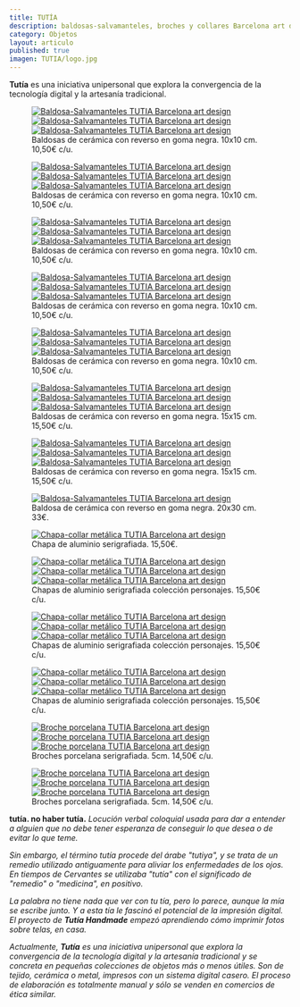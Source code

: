 ```yaml
---
title: TUTÍA 
description: baldosas-salvamanteles, broches y collares Barcelona art design 
category: Objetos
layout: articulo
published: true
imagen: TUTIA/logo.jpg
---
```

**Tutía** es una iniciativa unipersonal que explora la convergencia de la tecnología digital y la artesanía tradicional.

<figure class="third">
	<a href="/images/TUTIA/acacia.jpg"><img src="/images/TUTIA/acacia.jpg" alt="Baldosa-Salvamanteles TUTIA Barcelona art design"></a>
	<a href="/images/TUTIA/fuchsiaregia.jpg"><img src="/images/TUTIA/fuchsiaregia.jpg" alt="Baldosa-Salvamanteles TUTIA Barcelona art design"></a>
	<a href="/images/TUTIA/cannabis.jpg"><img src="/images/TUTIA/cannabis.jpg" alt="Baldosa-Salvamanteles TUTIA Barcelona art design"></a>
    <figcaption>
    Baldosas de cerámica con reverso en goma negra. 10x10 cm. 10,50€ c/u.</figcaption>
</figure>


<figure class="third">
	<a href="/images/TUTIA/polypodium.jpg"><img src="/images/TUTIA/polypodium.jpg" alt="Baldosa-Salvamanteles TUTIA Barcelona art design"></a>
	<a href="/images/TUTIA/rosaíndica.jpg"><img src="/images/TUTIA/rosaíndica.jpg" alt="Baldosa-Salvamanteles TUTIA Barcelona art design"></a>
	<a href="/images/TUTIA/cactus.jpg"><img src="/images/TUTIA/cactus.jpg" alt="Baldosa-Salvamanteles TUTIA Barcelona art design"></a>
    <figcaption>
    Baldosas de cerámica con reverso en goma negra. 10x10 cm. 10,50€ c/u.</figcaption>
</figure>


<figure class="third">
	<a href="/images/TUTIA/murciélago.jpg"><img src="/images/TUTIA/murciélago.jpg" alt="Baldosa-Salvamanteles TUTIA Barcelona art design"></a>
	<a href="/images/TUTIA/erizo1.jpg"><img src="/images/TUTIA/erizo1.jpg" alt="Baldosa-Salvamanteles TUTIA Barcelona art design"></a>
	<a href="/images/TUTIA/erizo2.jpg"><img src="/images/TUTIA/erizo2.jpg" alt="Baldosa-Salvamanteles TUTIA Barcelona art design"></a>
    <figcaption>
    Baldosas de cerámica con reverso en goma negra. 10x10 cm. 10,50€ c/u.</figcaption>
</figure>


<figure class="third">
	<a href="/images/TUTIA/erizo3.jpg"><img src="/images/TUTIA/erizo3.jpg" alt="Baldosa-Salvamanteles TUTIA Barcelona art design"></a>
	<a href="/images/TUTIA/erizo4.jpg"><img src="/images/TUTIA/erizo4.jpg" alt="Baldosa-Salvamanteles TUTIA Barcelona art design"></a>
	<a href="/images/TUTIA/ojobuey.jpg"><img src="/images/TUTIA/ojobuey.jpg" alt="Baldosa-Salvamanteles TUTIA Barcelona art design"></a>
    <figcaption>
    Baldosas de cerámica con reverso en goma negra. 10x10 cm. 10,50€ c/u.</figcaption>
</figure>


<figure class="third">
	<a href="/images/TUTIA/ancla.jpg"><img src="/images/TUTIA/ancla.jpg" alt="Baldosa-Salvamanteles TUTIA Barcelona art design"></a>
	<a href="/images/TUTIA/brújula.jpg"><img src="/images/TUTIA/brújula.jpg" alt="Baldosa-Salvamanteles TUTIA Barcelona art design"></a>
	<a href="/images/TUTIA/flotador.jpg"><img src="/images/TUTIA/flotador.jpg" alt="Baldosa-Salvamanteles TUTIA Barcelona art design"></a>
    <figcaption>
    Baldosas de cerámica con reverso en goma negra. 10x10 cm. 10,50€ c/u.</figcaption>
</figure>


<figure class="third">
	<a href="/images/TUTIA/calaverablanca.jpg"><img src="/images/TUTIA/calaverablanca.jpg" alt="Baldosa-Salvamanteles TUTIA Barcelona art design"></a>
	<a href="/images/TUTIA/calaverarosa.jpg"><img src="/images/TUTIA/calaverarosa.jpg" alt="Baldosa-Salvamanteles TUTIA Barcelona art design"></a>
	<a href="/images/TUTIA/calaverazul.jpg"><img src="/images/TUTIA/calaverazul.jpg" alt="Baldosa-Salvamanteles TUTIA Barcelona art design"></a>
    <figcaption>
    Baldosas de cerámica con reverso en goma negra. 15x15 cm. 15,50€ c/u.</figcaption>
</figure>


<figure class="third">
	<a href="/images/TUTIA/baldosacerebro.jpg"><img src="/images/TUTIA/baldosacerebro.jpg" alt="Baldosa-Salvamanteles TUTIA Barcelona art design"></a>
	<a href="/images/TUTIA/baldosacorazón.jpg"><img src="/images/TUTIA/baldosacorazón.jpg" alt="Baldosa-Salvamanteles TUTIA Barcelona art design"></a>
	<a href="/images/TUTIA/BCN15x15.jpg"><img src="/images/TUTIA/BCN15x15.jpg" alt="Baldosa-Salvamanteles TUTIA Barcelona art design"></a>
    <figcaption>
    Baldosas de cerámica con reverso en goma negra. 15x15 cm. 15,50€ c/u.</figcaption>
</figure>


<div class="figure-group">
<figure>
	<a href="/images/TUTIA/BCN.jpg"><img src="/images/TUTIA/BCN.jpg" alt="Baldosa-Salvamanteles TUTIA Barcelona art design"></a>
	<figcaption>
Baldosa de cerámica con reverso en goma negra. 20x30 cm. 33€.</figcaption>
</figure>

<figure>
	<a href="/images/TUTIA/cervellcor.jpg"><img src="/images/TUTIA/cervellcor.jpg" alt="Chapa-collar metálica TUTIA Barcelona art design"></a>
	<figcaption> 
Chapa de aluminio serigrafiada. 15,50€.</figcaption>
</figure>
</div>


<figure class="third">
	<a href="/images/TUTIA/corbusier.jpg"><img src="/images/TUTIA/corbusier.jpg" alt="Chapa-collar metálica TUTIA Barcelona art design"></a>
	<a href="/images/TUTIA/tolstoi.jpg"><img src="/images/TUTIA/tolstoi.jpg" alt="Chapa-collar metálica TUTIA Barcelona art design"></a>
	<a href="/images/TUTIA/coco.jpg"><img src="/images/TUTIA/coco.jpg" alt="Chapa-collar metálica TUTIA Barcelona art design"></a>
    <figcaption>
Chapas de aluminio serigrafiada colección personajes. 15,50€ c/u.</figcaption>
</figure>


<figure class="third">
	<a href="/images/TUTIA/karl.jpg"><img src="/images/TUTIA/karl.jpg" alt="Chapa-collar metálico TUTIA Barcelona art design"></a>
	<a href="/images/TUTIA/george.jpg"><img src="/images/TUTIA/george.jpg" alt="Chapa-collar metálico TUTIA Barcelona art design"></a>
	<a href="/images/TUTIA/freddie.jpg"><img src="/images/TUTIA/freddie.jpg" alt="Chapa-collar metálico TUTIA Barcelona art design"></a>
    <figcaption>
Chapas de aluminio serigrafiada colección personajes. 15,50€ c/u.</figcaption>
</figure>


<figure class="third">
	<a href="/images/TUTIA /judy.jpg"><img src="/images/TUTIA/judy.jpg" alt="Chapa-collar metálico TUTIA Barcelona art design"></a>
	<a href="/images/TUTIA/liza.jpg"><img src="/images/TUTIA/liza.jpg" alt="Chapa-collar metálico TUTIA Barcelona art design"></a>
<a href="/images/TUTIA/madonna.jpg"><img src="/images/TUTIA/madonna.jpg" alt="Chapa-collar metálico TUTIA Barcelona art design"></a>
    <figcaption>
Chapas de aluminio serigrafiada colección personajes. 15,50€ c/u.</figcaption>
</figure>

<figure class="third">
	<a href="/images/TUTIA/brochebicicleta.jpg"><img src="/images/TUTIA/brochebicicleta.jpg" alt="Broche porcelana TUTIA Barcelona art design"></a>
	<a href="/images/TUTIA/brochebombilla.jpg"><img src="/images/TUTIA/brochebombilla.jpg" alt="Broche porcelana TUTIA Barcelona art design"></a>
<a href="/images/TUTIA/brochecalavera.jpg"><img src="/images/TUTIA/brochecalavera.jpg" alt="Broche porcelana TUTIA Barcelona art design"></a>
    <figcaption>
Broches porcelana serigrafiada. 5cm. 14,50€ c/u.</figcaption>
</figure>


<figure class="third">
	<a href="/images/TUTIA/brocheojo.jpg"><img src="/images/TUTIA/brocheojo.jpg" alt="Broche porcelana TUTIA Barcelona art design"></a>
	<a href="/images/TUTIA/manolobo.jpg"><img src="/images/TUTIA/manolobo.jpg" alt="Broche porcelana TUTIA Barcelona art design"></a>
<a href="/images/TUTIA/manopaloma.jpg"><img src="/images/TUTIA/manopaloma.jpg" alt="Broche porcelana TUTIA Barcelona art design"></a>
    <figcaption>
Broches porcelana serigrafiada. 5cm. 14,50€ c/u.</figcaption>
</figure>




**tutía. no haber tutía.** _Locución verbal coloquial usada para dar a entender a alguien que no debe tener esperanza de conseguir lo que desea o de evitar lo que teme._

_Sin embargo, el término tutía procede del árabe "tutiya", y se trata de un remedio utilizado antiguamente para aliviar los enfermedades de los ojos. En tiempos de Cervantes se utilizaba "tutía" con el significado de "remedio" o "medicina", en positivo._ 

_La palabra no tiene nada que ver con tu tía, pero lo parece, aunque la mía se escribe junto. Y a esta tía le fascinó el potencial de la impresión digital. El proyecto de **Tutía Handmade** empezó aprendiendo cómo imprimir fotos sobre telas, en casa._

_Actualmente, **Tutía** es una iniciativa unipersonal que explora la convergencia de la tecnología digital y la artesanía tradicional y se concreta en pequeñas colecciones de objetos más o menos útiles. Son de tejido, cerámica o metal, impresos con un sistema digital casero. El proceso de elaboración es totalmente manual y sólo se venden en comercios de ética similar._

